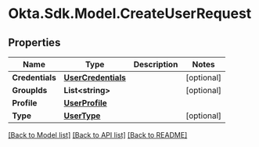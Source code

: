 # Okta.Sdk.Model.CreateUserRequest

## Properties

Name | Type | Description | Notes
------------ | ------------- | ------------- | -------------
**Credentials** | [**UserCredentials**](UserCredentials.md) |  | [optional] 
**GroupIds** | **List&lt;string&gt;** |  | [optional] 
**Profile** | [**UserProfile**](UserProfile.md) |  | 
**Type** | [**UserType**](UserType.md) |  | [optional] 

[[Back to Model list]](../README.md#documentation-for-models) [[Back to API list]](../README.md#documentation-for-api-endpoints) [[Back to README]](../README.md)

